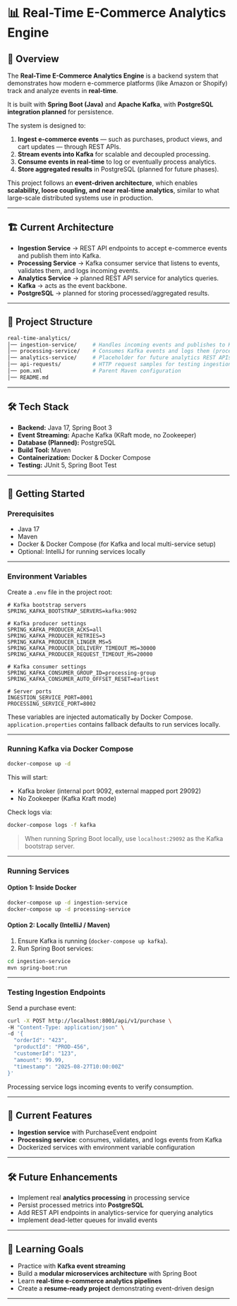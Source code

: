 # 📊 Real-Time E-Commerce Analytics Engine

## 📌 Overview

The **Real-Time E-Commerce Analytics Engine** is a backend system that demonstrates how modern e-commerce platforms (like Amazon or Shopify) track and analyze events in **real-time**.

It is built with **Spring Boot (Java)** and **Apache Kafka**, with **PostgreSQL integration planned** for persistence.

The system is designed to:

1. **Ingest e-commerce events** — such as purchases, product views, and cart updates — through REST APIs.
2. **Stream events into Kafka** for scalable and decoupled processing.
3. **Consume events in real-time** to log or eventually process analytics.
4. **Store aggregated results** in PostgreSQL (planned for future phases).

This project follows an **event-driven architecture**, which enables **scalability, loose coupling, and near real-time analytics**, similar to what large-scale distributed systems use in production.

---

## 🏗️ Current Architecture

* **Ingestion Service** → REST API endpoints to accept e-commerce events and publish them into Kafka.
* **Processing Service** → Kafka consumer service that listens to events, validates them, and logs incoming events.
* **Analytics Service** → planned REST API service for analytics queries.
* **Kafka** → acts as the event backbone.
* **PostgreSQL** → planned for storing processed/aggregated results.

---

## 📂 Project Structure

```bash
real-time-analytics/
│── ingestion-service/     # Handles incoming events and publishes to Kafka
│── processing-service/    # Consumes Kafka events and logs them (processing logic planned)
│── analytics-service/     # Placeholder for future analytics REST APIs
│── api-requests/          # HTTP request samples for testing ingestion
│── pom.xml                # Parent Maven configuration
│── README.md
```

---

## 🛠️ Tech Stack

* **Backend:** Java 17, Spring Boot 3
* **Event Streaming:** Apache Kafka (KRaft mode, no Zookeeper)
* **Database (Planned):** PostgreSQL
* **Build Tool:** Maven
* **Containerization:** Docker & Docker Compose
* **Testing:** JUnit 5, Spring Boot Test

---

## 🚀 Getting Started

### Prerequisites

* Java 17
* Maven
* Docker & Docker Compose (for Kafka and local multi-service setup)
* Optional: IntelliJ for running services locally

---

### Environment Variables

Create a `.env` file in the project root:

```dotenv
# Kafka bootstrap servers
SPRING_KAFKA_BOOTSTRAP_SERVERS=kafka:9092

# Kafka producer settings
SPRING_KAFKA_PRODUCER_ACKS=all
SPRING_KAFKA_PRODUCER_RETRIES=3
SPRING_KAFKA_PRODUCER_LINGER_MS=5
SPRING_KAFKA_PRODUCER_DELIVERY_TIMEOUT_MS=30000
SPRING_KAFKA_PRODUCER_REQUEST_TIMEOUT_MS=20000

# Kafka consumer settings
SPRING_KAFKA_CONSUMER_GROUP_ID=processing-group
SPRING_KAFKA_CONSUMER_AUTO_OFFSET_RESET=earliest

# Server ports
INGESTION_SERVICE_PORT=8001
PROCESSING_SERVICE_PORT=8002
```

These variables are injected automatically by Docker Compose. `application.properties` contains fallback defaults to run services locally.

---

### Running Kafka via Docker Compose

```bash
docker-compose up -d
```

This will start:

* Kafka broker (internal port 9092, external mapped port 29092)
* No Zookeeper (Kafka Kraft mode)

Check logs via:

```bash
docker-compose logs -f kafka
```

> When running Spring Boot locally, use `localhost:29092` as the Kafka bootstrap server.

---

### Running Services

#### Option 1: Inside Docker

```bash
docker-compose up -d ingestion-service
docker-compose up -d processing-service
```

#### Option 2: Locally (IntelliJ / Maven)

1. Ensure Kafka is running (`docker-compose up kafka`).
2. Run Spring Boot services:

```bash
cd ingestion-service
mvn spring-boot:run
```

---

### Testing Ingestion Endpoints

Send a purchase event:

```bash
curl -X POST http://localhost:8001/api/v1/purchase \
-H "Content-Type: application/json" \
-d '{
  "orderId": "423",
  "productId": "PROD-456",
  "customerId": "123",
  "amount": 99.99,
  "timestamp": "2025-08-27T10:00:00Z"
}'
```

Processing service logs incoming events to verify consumption.

---

## 🎯 Current Features

* **Ingestion service** with PurchaseEvent endpoint
* **Processing service**: consumes, validates, and logs events from Kafka
* Dockerized services with environment variable configuration

---

## 🛠️ Future Enhancements

* Implement real **analytics processing** in processing service
* Persist processed metrics into **PostgreSQL**
* Add REST API endpoints in analytics-service for querying analytics
* Implement dead-letter queues for invalid events

---

## 📖 Learning Goals

* Practice with **Kafka event streaming**
* Build a **modular microservices architecture** with Spring Boot
* Learn **real-time e-commerce analytics pipelines**
* Create a **resume-ready project** demonstrating event-driven design

---